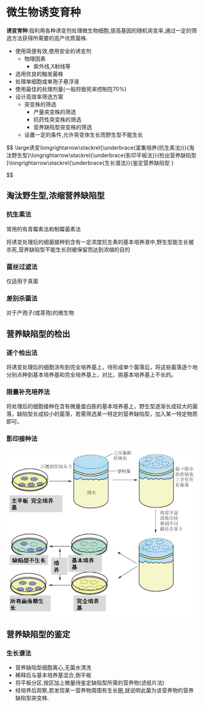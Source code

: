 # 微生物诱变育种

**诱变育种**:指利用各种诱变剂处理微生物细胞,提高基因的随机突变率,通过一定的筛选方法获得所需要的高产优质菌株.

+   使用简便有效,使用安全的诱变剂
    +   物理因素
        +   紫外线,X射线等
+   选用优良的触发菌株
+   处理单细胞或单孢子悬浮液
+   使用最佳的处理剂量(一般将致死率控制在$70\%$)
+   设计高效率筛选方案
    +   突变株的筛选
        +   产量突变株的筛选
        +   抗药性突变株的筛选
        +   营养缺陷型突变株的筛选
    +   设置一定的条件,允许突变体生长而野生型不能生长

$$
\large诱变\longrightarrow\stackrel{\underbrace{富集培养(抗生素法)}}{淘汰野生型}\longrightarrow\stackrel{\underbrace{影印平板法}}{检出营养缺陷型
}\longrightarrow\stackrel{\underbrace{生长谱法}}{鉴定营养缺陷型
}

$$

## 淘汰野生型,浓缩营养缺陷型

### 抗生素法

常用的有青霉素法和制霉菌素法

将诱变处理后的细菌接种到含有一定浓度抗生素的基本培养液中,野生型能生长被杀死,营养缺陷型不能生长则被保留而达到浓缩的目的

### 菌丝过滤法

仅适用于真菌

### 差别杀菌法

对于产孢子(或芽孢)的微生物

## 营养缺陷型的检出

### 逐个检出法

将诱变处理后的细胞涂布到完全培养基上，待形成单个菌落后，将这些菌落逐个地分别点种到基本培养基和完全培养基上，对比，挑基本培养基上不长的。

### 限量补充培养法

将处理后的细胞接种在含有微量蛋白胨的基本培养基上，野生型逐渐长成较大的菌落，缺陷型长成较小的菌落，若需筛选某一特定的营养缺陷型，加入某一特定物质即可。

### 影印接种法

![image-20210621154438044](image/image-20210621154438044.png)

## 营养缺陷型的鉴定

### 生长谱法

+   营养缺陷型细胞离心,无菌水清洗
+   稀释后与基本培养基混合,倒平板
+   将平板分区,按区加上微量待鉴定缺陷型所需的营养物(滤纸片法)
+   经培养后观察,若发现某一营养物周围有生长圈,就说明此菌为该营养物的营养缺陷型突变株.